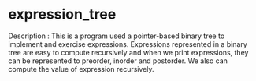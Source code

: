 # expression_tree
 Description : This is a program used a pointer-based binary tree to implement and exercise expressions. Expressions represented in a binary tree are easy to compute recursively and when we print expressions, they can be represented to preorder, inorder and postorder. We also can  compute the value of expression recursively.
